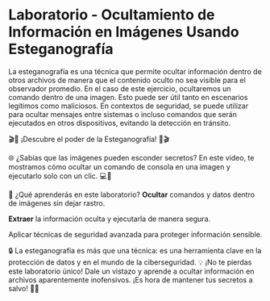 # Laboratorio - Ocultamiento de Información en Imágenes Usando Esteganografía

La esteganografía es una técnica que permite ocultar información dentro de otros archivos de manera que el contenido oculto no sea visible para el observador promedio. En el caso de este ejercicio, ocultaremos un comando dentro de una imagen. Esto puede ser útil tanto en escenarios legítimos como maliciosos. En contextos de seguridad, se puede utilizar para ocultar mensajes entre sistemas o incluso comandos que serán ejecutados en otros dispositivos, evitando la detección en tránsito.

🎬🔐 ¡Descubre el poder de la Esteganografía! 🔐🎬

🌐 ¿Sabías que las imágenes pueden esconder secretos? En este video, te mostramos cómo ocultar un comando de consola en una imagen y ejecutarlo solo con un clic. 💻👀

🚀 ¿Qué aprenderás en este laboratorio?
**Ocultar** comandos y datos dentro de imágenes sin dejar rastro.

**Extraer** la información oculta y ejecutarla de manera segura.

Aplicar técnicas de seguridad avanzada para proteger información sensible.

🔒 La esteganografía es más que una técnica: es una herramienta clave en la protección de datos y en el mundo de la ciberseguridad. 💡
¡No te pierdas este laboratorio único! Dale un vistazo y aprende a ocultar información en archivos aparentemente inofensivos. ¡Es hora de mantener tus secretos a salvo! 🤫🔑

